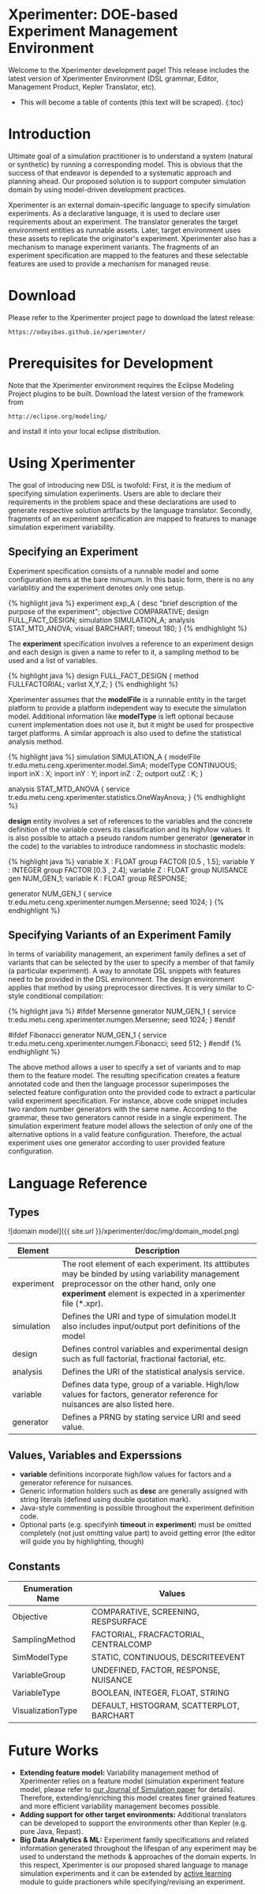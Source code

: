 Xperimenter: DOE-based Experiment Management Environment
=====================================================

Welcome to the Xperimenter development page!  This release includes the latest version of Xperimenter Environment (DSL grammar, Editor, Management Product, Kepler Translator, etc).

* This will become a table of contents (this text will be scraped).
{:toc}

# Introduction
Ultimate goal of a simulation practitioner is to understand a system (natural or synthetic) by running a corresponding model. This is obvious that the success of that endeavor is depended to a systematic approach and planning ahead. Our proposed solution is to support computer simulation domain by using model-driven development practices. 

Xperimenter is an external domain-specific language to specify simulation experiments. As a declarative language, it is used to declare user requirements about an experiment. The translator generates the target environment entities as runnable assets. Later, target environment uses these assets to replicate the originator's experiment. Xperimenter also has a mechanism to manage experiment variants. The fragments of an experiment specification are mapped to the features and these selectable features are used to provide a mechanism for managed reuse.

# Download
Please refer to the Xperimenter project page to download the latest release:

	https://odayibas.github.io/xperimenter/


# Prerequisites for Development
Note that the Xperimenter environment requires the Eclipse Modeling Project plugins to be built. Download the latest version of the framework from

	http://eclipse.org/modeling/

and install it into your local eclipse distribution.

# Using Xperimenter
The goal of introducing new DSL is twofold: First, it is the medium of specifying simulation experiments. Users are able to declare their requirements in the problem space and these declarations are used to generate respective solution artifacts by the language translator. Secondly, fragments of an experiment specification are mapped to features to manage simulation experiment variability.

## Specifying an Experiment
Experiment specification consists of a runnable model and some configuration items at the bare minumum. In this basic form, there is no any variablitiy and the experiment denotes only one setup.

{% highlight java %}
experiment exp_A
{
 desc "brief description of the purpose of the experiment";
 objective COMPARATIVE;
 design FULL_FACT_DESIGN;
 simulation SIMULATION_A;
 analysis STAT_MTD_ANOVA;
 visual BARCHART;
 timeout 180;
}
{% endhighlight %}

The **experiment** specification involves a reference to an experiment design and each design is given a name to refer to it, a sampling method to be used and a list of variables.

{% highlight java %}
design FULL_FACT_DESIGN
{
 method FULLFACTORIAL;
 varlist X,Y,Z;
}
{% endhighlight %}

Xperimenter assumes that the **modelFile** is a runnable entity in the target platform to provide a platform independent way to execute the simulation model. Additional information like **modelType** is left optional because current implementation does not use it, but it might be used for prospective target platforms. A similar approach is also used to define the statistical analysis method.

{% highlight java %}
simulation SIMULATION_A
{
	modelFile tr.edu.metu.ceng.xperimenter.model.SimA;
	modelType CONTINUOUS;
	inport inX : X;
	inport inY : Y;
	inport inZ : Z;
	outport outZ : K;
}

analysis STAT_MTD_ANOVA
{
	service tr.edu.metu.ceng.xperimenter.statistics.OneWayAnova;
}
{% endhighlight %}

**design** entity involves a set of references to the variables and the concrete definition of the variable covers its classification and its high/low values. It is also possible to attach a pseudo random number generator (**generator** in the code) to the variables to introduce randomness in stochastic models:

{% highlight java %}
variable X : FLOAT group FACTOR [0.5 , 1.5];
variable Y : INTEGER group FACTOR [0.3 , 2.4];
variable Z : FLOAT group NUISANCE gen NUM_GEN_1;
variable K : FLOAT group RESPONSE;

generator NUM_GEN_1
{
	service tr.edu.metu.ceng.xperimenter.numgen.Mersenne;
	seed 1024;
}
{% endhighlight %}

## Specifying Variants of an Experiment Family
In terms of variability management, an experiment family defines a set of variants that can be selected by the user to specify a member of that family (a particular experiment). A way to annotate DSL snippets with features need to be provided in the DSL environment. The design environment applies that method by using preprocessor directives. It is very similar to C-style conditional compilation:

{% highlight java %}
#ifdef Mersenne
generator NUM_GEN_1
{
	service tr.edu.metu.ceng.xperimenter.numgen.Mersenne;
	seed 1024;
}
#endif

#ifdef Fibonacci
generator NUM_GEN_1
{
	service tr.edu.metu.ceng.xperimenter.numgen.Fibonacci;
	seed 512;
}
#endif
{% endhighlight %}

The above method allows a user to specify a set of variants and to map them to the feature model. The resulting specification creates a feature annotated code and then the language processor superimposes the selected feature configuration onto the provided code to extract a particular valid experiment specification. For instance, above code snippet includes two random number generators with the same name. According to the grammar, these two generators cannot reside in a single experiment. The simulation experiment feature model allows the selection of only one of the alternative options in a valid feature configuration. Therefore, the actual experiment uses one generator according to user provided feature configuration.

# Language Reference
## Types
![domain model]({{ site.url }}/xperimenter/doc/img/domain_model.png)

|**Element**|**Description**|
|-----------|---------------|
|experiment|The root element of each experiment. Its atttibutes may be binded by using variability management preprocessor on the other hand, only one **experiment** element is expected in a xperimenter file (*.xpr).|
|simulation|Defines the URI and type of simulation model.It also includes input/output port definitions of the model|
|design|Defines control variables and experimental design such as full factorial, fractional factorial, etc.|
|analysis|Defines the URI of the statistical analysis service.|
|variable|Defines data type, group of a variable. High/low values for factors, generator reference for nuisances are also listed here.|
|generator|Defines a PRNG by stating service URI and seed value.|

## Values, Variables and Experssions
* **variable** definitions incorporate high/low values for factors and a generator reference for nuisances.
* Generic information holders such as **desc** are generally assigned with string literals (defined using double quotation mark).
* Java-style commenting is possible throughout the experiment definition code.
* Optional parts (e.g. specifyinh **timeout** in **experiment**) must be omitted completely (not just omitting value part) to avoid getting error (the editor will guide you by highlighting, though)

## Constants

|**Enumeration Name**|**Values**|
|--------------------|----------|
|Objective|COMPARATIVE, SCREENING, RESPSURFACE|
|SamplingMethod|FACTORIAL, FRACFACTORIAL, CENTRALCOMP|
|SimModelType|STATIC, CONTINUOUS, DESCRITEEVENT|
|VariableGroup|UNDEFINED, FACTOR, RESPONSE, NUISANCE|
|VariableType|BOOLEAN, INTEGER, FLOAT, STRING|
|VisualizationType|DEFAULT, HISTOGRAM, SCATTERPLOT, BARCHART|

# Future Works

* **Extending feature model:** Variability management method of Xperimenter relies on a feature model (simulation experiment feature model, please refer to [our Journal of Simulation paper](https://doi.org/10.1080/17477778.2017.1418638) for details). Therefore, extending/enriching this model creates finer grained features and more efficient variability management becomes possible.
* **Adding support for other target environments:** Additional translators can be developed to support the environments other than Kepler (e.g. pure Java, Repast).
* **Big Data Analytics & ML:** Experiment family specifications and related information generated throughout the lifespan of any experiment may be used to understand the methods & approaches of the domain experts. In this respect, Xperimenter is our proposed shared language to manage simulation experiments and it can be extended by [active learning](https://becominghuman.ai/accelerate-machine-learning-with-active-learning-96cea4b72fdb) module to guide practioners while specifying/revising an experiment.
